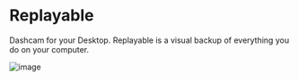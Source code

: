 # Replayable

Dashcam for your Desktop.
Replayable is a visual backup of everything you do on your computer.

![image](https://user-images.githubusercontent.com/318295/123700733-777d7680-d826-11eb-976a-057575fc296d.png)
